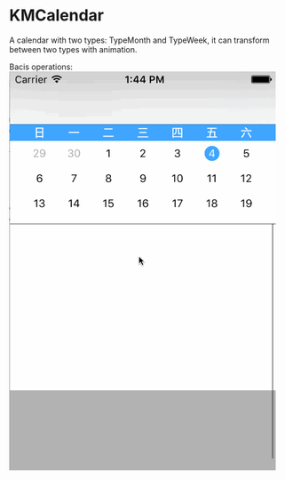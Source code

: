 # KMCalendar
A calendar with two types: TypeMonth and TypeWeek, it can transform between two types with animation.

Bacis operations:
![Screenshot](https://github.com/Mioke/KMCalendar/blob/master/screenshots/KMCalendarDemo.gif)
